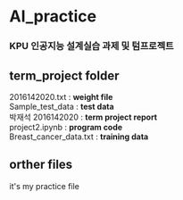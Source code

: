 AI_practice 
===========
### KPU 인공지능 설계실습 과제 및 텀프로젝트
## term_project folder
2016142020.txt         : __weight file__  
Sample_test_data       : __test data__  
박재석 2016142020      : __term project report__  
project2.ipynb         : __program code__  
Breast_cancer_data.txt : __training data__  
## orther files
it's my practice file  